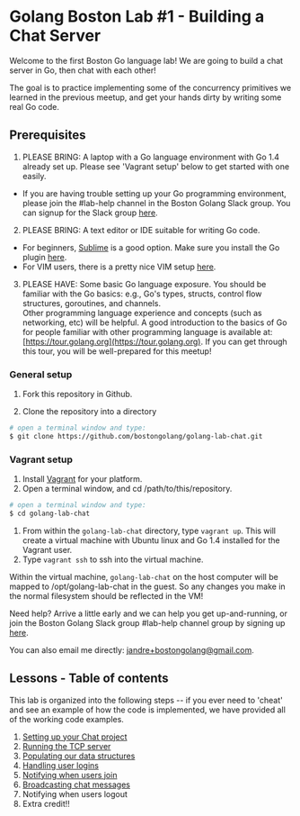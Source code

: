 # Golang Boston Lab #1 - Building a Chat Server

Welcome to the first Boston Go language lab!  We are going to build a chat server in Go, then chat with each other!

The goal is to practice implementing some of the concurrency primitives we learned in the previous meetup, and 
get your hands dirty by writing some real Go code. 

## Prerequisites 

1. PLEASE BRING:  A laptop with a Go language environment with Go 1.4 already set up. Please see 'Vagrant setup' below to get started with one easily.
  * If you are having trouble setting up your Go programming environment, please join the #lab-help channel in the Boston Golang Slack group. You can signup for the Slack group [here](http://bostongolang-slack-invite.herokuapp.com/).

2. PLEASE BRING: A text editor or IDE suitable for writing Go code.
  * For beginners, [Sublime](http://www.sublimetext.com) is a good option. Make sure you install the Go plugin [here](https://github.com/DisposaBoy/GoSublime).
  * For VIM users, there is a pretty nice VIM setup [here](https://github.com/fatih/vim-go).  

3. PLEASE HAVE:  Some basic Go language exposure.  You should be familiar with the Go basics: e.g., Go's types, structs, control flow structures, goroutines, and channels.   
Other programming language experience and concepts (such as networking, etc) will be helpful. A good introduction to the basics of Go for people familiar with 
other programming language is available at: [https://tour.golang.org](https://tour.golang.org). If you can get through this tour, you will be well-prepared for this meetup!

### General setup

1. Fork this repository in Github.

1. Clone the repository into a directory
  
  ```bash
  # open a terminal window and type:
  $ git clone https://github.com/bostongolang/golang-lab-chat.git
  ```

### Vagrant setup

1. Install [Vagrant](http://www.vagrantup.com/downloads) for your platform.
1. Open a terminal window, and cd /path/to/this/repository.

  ```bash
  # open a terminal window and type:
  $ cd golang-lab-chat
  ```

1. From within the `golang-lab-chat` directory, type `vagrant up`. This will create a virtual machine with Ubuntu linux and Go 1.4 installed for the Vagrant user.
1. Type `vagrant ssh` to ssh into the virtual machine.  

Within the virtual machine, `golang-lab-chat` on the host computer
will be mapped to /opt/golang-lab-chat in the guest.  So any changes
you make in the normal filesystem should be reflected in the VM!

Need help? Arrive a little early and we can help you get up-and-running, or join
the Boston Golang Slack group #lab-help channel group by signing up [here](http://bostongolang-slack-invite.herokuapp.com/).

You can also email me directly: [jandre+bostongolang@gmail.com](mailto:jandre+bostongolang@gmail.com).


## Lessons - Table of contents 

This lab is organized into the following steps -- if you ever need to 'cheat' and see an example of how the code is
implemented, we have provided all of the working code examples.

1. [Setting up your Chat project](lessons/01-setup.md)
1. [Running the TCP server](lessons/02-socket.md)
1. [Populating our data structures](lessons/03-data-structures.md)
1. [Handling user logins](lessons/04-login.md)
1. [Notifying when users join](lessons/05-handle-joins.md)
1. [Broadcasting chat messages](lessons/06-broadcast-msgs.md)
1. Notifying when users logout
1. Extra credit!!

